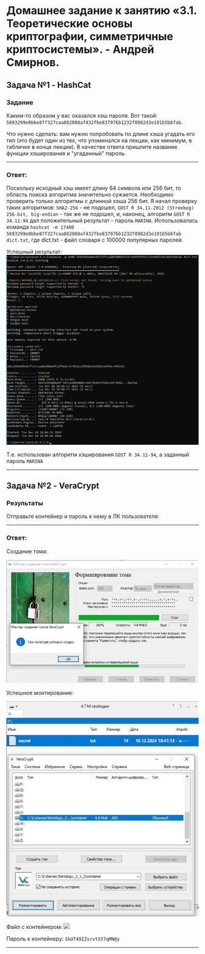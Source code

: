 # Домашнее задание к занятию «3.1. Теоретические основы криптографии, симметричные криптосистемы». - Андрей Смирнов.


## Задача №1 - HashCat

### Задание

Каким-то образом у вас оказался хэш пароля. Вот такой: `5693299e0bbe87f327caa802008af432fbe837976b1232f8982d3e101b5b6fab`.

Что нужно сделать: вам нужно попробовать по длине хэша угадать его тип (это будет один из тех, что упоминался на лекции, как минимум, в табличке в конце лекции).
В качестве ответа пришлите название функции хэширования и "угаданный" пароль.


-----


### Ответ:

Поскольку исходный хэш имеет длину 64 символа или 256 бит, то область поиска алгоритма значительно сужается. Необходимо проверить только алгоритмы с длинной хэша 256 бит. Я начал проверку таких алгоритмов: `SHA2-256` - не подошел, `GOST R 34.11-2012 (Streebog) 256-bit, big-endian` - так же не подошел, и, наконец, алгоритм `GOST R 34.11-94` дал положительный результат - пароль `MARINA`.
Использовалась команда `hashcat -m 17400 5693299e0bbe87f327caa802008af432fbe837976b1232f8982d3e101b5b6fab dict.txt`, где dict.txt - файл словаря с 100000 популярных паролей. 

Успешный результат:
![sshot3_1_z1-1](img/3_1_1.jpg)

Т.е. использован алгоритм хэширования `GOST R 34.11-94`, а заданный пароль `MARINA`


-----


## Задача №2 - VeraCrypt

### Результаты

Отправьте контейнер и пароль к нему в ЛК пользователя:


-----


### Ответ:

Создание тома:

![sshot3_1_z2-1](img/3_1_2.jpg)

Успешное монтирование:

![sshot3_1_z2-2](img/3_1_3.jpg)

Файл с контейнером:
![](img/container)

Пароль к контейнеру: `SkUT49IZsrvtSY7qMN@y`

-----


